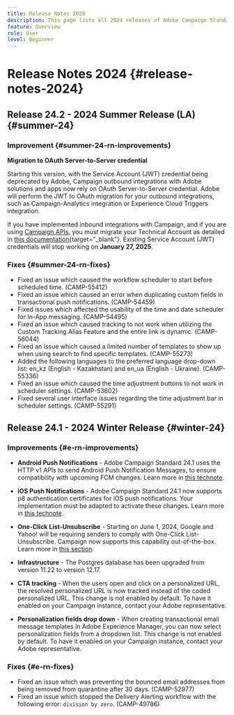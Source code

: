 ```yaml
---
title: Release Notes 2024
description: This page lists all 2024 releases of Adobe Campaign Standard
feature: Overview
role: User
level: Beginner
---
```

# Release Notes 2024 {#release-notes-2024}


## Release 24.2 - 2024 Summer Release (LA) {#summer-24}

### Improvement {#summer-24-rn-improvements}

**Migration to OAuth Server-to-Server credential**

Starting this version, with the Service Account (JWT) credential being deprecated by Adobe, Campaign outbound integrations with Adobe solutions and apps now rely on OAuth Server-to-Server credential. Adobe will perform the JWT to OAuth migration for your outbound integrations, such as Campaign-Analytics integration or Experience Cloud Triggers integration.
    
If you have implemented inbound integrations with Campaign, and if you are using [Campaign APIs](../../api/using/get-started-apis.md), you must migrate your Technical Account as detailed in [this documentation](https://developer.adobe.com/developer-console/docs/guides/authentication/ServerToServerAuthentication/migration/){target="_blank"}. Existing Service Account (JWT) credentials will stop working on **January 27, 2025**. 

### Fixes {#summer-24-rn-fixes}

* Fixed an issue which caused the workflow scheduler to start before scheduled time. (CAMP-55412)
* Fixed an issue which caused an error when duplicating custom fields in transactional push notifications. (CAMP-54459)
* Fixed issues which affected the usability of the time and date scheduler for In-App messaging. (CAMP-54495)
* Fixed an issue which caused tracking to not work when utilizing the Custom Tracking Alias Feature and the entire link is dynamic. (CAMP-56044)
* Fixed an issue which caused a limited number of templates to show up when using search to find specific templates. (CAMP-55273)
* Added the following languages to the preferred language drop-down list: en_kz (English - Kazakhstan) and en_ua (English - Ukraine). (CAMP-55336)
* Fixed an issue which caused the time adjustment buttons to not work in scheduler settings. (CAMP-53602)
* Fixed several user interface issues regarding the time adjustment bar in scheduler settings. (CAMP-55291)


## Release 24.1 - 2024 Winter Release {#winter-24}

### Improvements {#e-rn-improvements}

* **Android Push Notifications** - Adobe Campaign Standard 24.1 uses the HTTP v1 APIs to send Android Push Notification Messages, to ensure compatibility with upcoming FCM changes. Learn more in [this technote](../../administration/using/push-technote.md).

* **iOS Push Notifications** - Adobe Campaign Standard 24.1 now supports p8 authentication certificates for iOS push notifications. Your implementation must be adapted to activate these changes. Learn more in [this technote](../../administration/using/push-technote.md). 

* **One-Click List-Unsubscribe** - Starting on June 1, 2024, Google and Yahoo! will be requiring senders to comply with One-Click List-Unsubscribe. Campaign now supports this capability out-of-the-box. Learn more in [this section](../../administration/using/configuring-email-channel.md#list-of-email-smtp-parameters).

* **Infrastructure** - The Postgres database has been upgraded from version 11.22 to version 12.17.

* **CTA tracking** - When the users open and click on a personalized URL, the resolved personalized URL is now tracked instead of the coded personalized URL. This change is not enabled by default. To have it enabled on your Campaign instance, contact your Adobe representative.

* **Personalization fields drop down** - When creating transactional email message templates in Adobe Experience Manager, you can now select personalization fields from a dropdown list. This change is not enabled by default. To have it enabled on your Campaign instance, contact your Adobe representative.

### Fixes {#e-rn-fixes}

* Fixed an issue which was preventing the bounced email addresses from being removed from quarantine after 30 days. (CAMP-52977)
* Fixed an issue which stopped the Delivery Alerting workflow with the following error: `division by zero`. (CAMP-49786)

